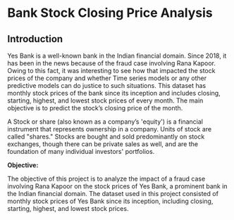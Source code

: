#  Bank Stock Closing Price Analysis

## Introduction

Yes Bank is a well-known bank in the Indian financial domain. Since 2018, it has been in the news because of the fraud case involving Rana Kapoor. Owing to this fact, it was interesting to see how that impacted the stock prices of the company and whether Time series models or any other predictive models can do justice to such situations. This dataset has monthly stock prices of the bank since its inception and includes closing, starting, highest, and lowest stock prices of every month. The main objective is to predict the stock’s closing price of the month.

A Stock or share (also known as a company’s 'equity') is a financial instrument that represents ownership in a company. Units of stock are called "shares." Stocks are bought and sold predominantly on stock exchanges, though there can be private sales as well, and are the foundation of many individual investors' portfolios.

**Objective:**

The objective of this project is to analyze the impact of a fraud case involving Rana Kapoor on the stock prices of Yes Bank, a prominent bank in the Indian financial domain. The dataset used in this project consisted of monthly stock prices of Yes Bank since its inception, including closing, starting, highest, and lowest stock prices.